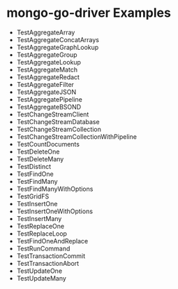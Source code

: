 # mongo-go-driver Examples

- TestAggregateArray
- TestAggregateConcatArrays
- TestAggregateGraphLookup
- TestAggregateGroup
- TestAggregateLookup
- TestAggregateMatch
- TestAggregateRedact
- TestAggregateFilter
- TestAggregateJSON
- TestAggregatePipeline
- TestAggregateBSOND
- TestChangeStreamClient
- TestChangeStreamDatabase
- TestChangeStreamCollection
- TestChangeStreamCollectionWithPipeline
- TestCountDocuments
- TestDeleteOne
- TestDeleteMany
- TestDistinct
- TestFindOne
- TestFindMany
- TestFindManyWithOptions
- TestGridFS
- TestInsertOne
- TestInsertOneWithOptions
- TestInsertMany
- TestReplaceOne
- TestReplaceLoop
- TestFindOneAndReplace
- TestRunCommand
- TestTransactionCommit
- TestTransactionAbort
- TestUpdateOne
- TestUpdateMany
